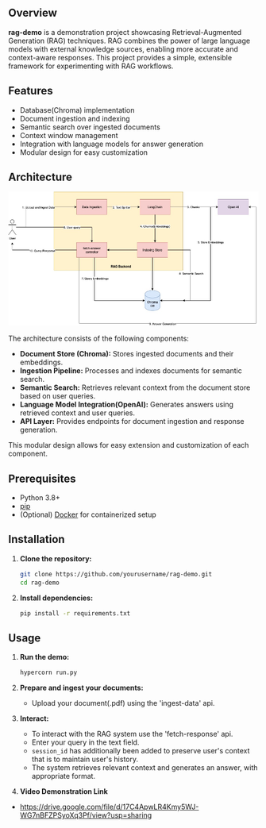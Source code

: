 ## Overview

**rag-demo** is a demonstration project showcasing Retrieval-Augmented Generation (RAG) techniques. RAG combines the power of large language models with external knowledge sources, enabling more accurate and context-aware responses. This project provides a simple, extensible framework for experimenting with RAG workflows.

## Features
- Database(Chroma) implementation
- Document ingestion and indexing
- Semantic search over ingested documents
- Context window management
- Integration with language models for answer generation
- Modular design for easy customization

## Architecture
![RAG Architecture Diagram](./rag-demo.jpg)

The architecture consists of the following components:

- **Document Store (Chroma):** Stores ingested documents and their embeddings.
- **Ingestion Pipeline:** Processes and indexes documents for semantic search.
- **Semantic Search:** Retrieves relevant context from the document store based on user queries.
- **Language Model Integration(OpenAI):** Generates answers using retrieved context and user queries.
- **API Layer:** Provides endpoints for document ingestion and response generation.

This modular design allows for easy extension and customization of each component.

## Prerequisites

- Python 3.8+
- [pip](https://pip.pypa.io/en/stable/installation/)
- (Optional) [Docker](https://www.docker.com/) for containerized setup

## Installation

1. **Clone the repository:**
    ```bash
    git clone https://github.com/yourusername/rag-demo.git
    cd rag-demo
    ```

2. **Install dependencies:**
    ```bash
    pip install -r requirements.txt
    ```

## Usage

1. **Run the demo:**
    ```bash
    hypercorn run.py
    ```

2. **Prepare and ingest your documents:**
    - Upload your document(.pdf) using the 'ingest-data' api.

3. **Interact:**
    - To interact with the RAG system use the 'fetch-response' api.
    - Enter your query in the text field.
    - `session_id` has additionally been added to preserve user's context that is to maintain user's history.
    - The system retrieves relevant context and generates an answer, with appropriate format.

4. **Video Demonstration Link**
- https://drive.google.com/file/d/17C4ApwLR4Kmy5WJ-WG7nBFZPSyoXq3Pf/view?usp=sharing